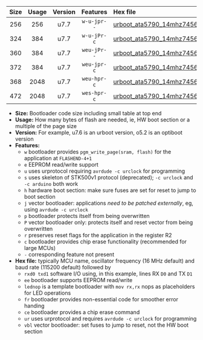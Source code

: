|Size|Usage|Version|Features|Hex file|
|:-:|:-:|:-:|:-:|:--|
|256|256|u7.7|`w-u-jpr--`|[urboot_ata5790_14mhz7456_57600bps_rxb0_txb1_ur_vbl.hex](https://raw.githubusercontent.com/stefanrueger/urboot.hex/main/mcus/ata5790/fcpu_14mhz7456/57600_bps/urboot_ata5790_14mhz7456_57600bps_rxb0_txb1_ur_vbl.hex)|
|324|384|u7.7|`w-u-jPr-c`|[urboot_ata5790_14mhz7456_57600bps_rxb0_txb1_lednop_fr_ce_ur_vbl.hex](https://raw.githubusercontent.com/stefanrueger/urboot.hex/main/mcus/ata5790/fcpu_14mhz7456/57600_bps/urboot_ata5790_14mhz7456_57600bps_rxb0_txb1_lednop_fr_ce_ur_vbl.hex)|
|360|384|u7.7|`weu-jPr--`|[urboot_ata5790_14mhz7456_57600bps_rxb0_txb1_ee_lednop_fr_ur_vbl.hex](https://raw.githubusercontent.com/stefanrueger/urboot.hex/main/mcus/ata5790/fcpu_14mhz7456/57600_bps/urboot_ata5790_14mhz7456_57600bps_rxb0_txb1_ee_lednop_fr_ur_vbl.hex)|
|372|384|u7.7|`weu-jpr-c`|[urboot_ata5790_14mhz7456_57600bps_rxb0_txb1_ee_lednop_fr_ce_ur_vbl.hex](https://raw.githubusercontent.com/stefanrueger/urboot.hex/main/mcus/ata5790/fcpu_14mhz7456/57600_bps/urboot_ata5790_14mhz7456_57600bps_rxb0_txb1_ee_lednop_fr_ce_ur_vbl.hex)|
|368|2048|u7.7|`weu-hpr-c`|[urboot_ata5790_14mhz7456_57600bps_rxb0_txb1_ee_lednop_fr_ce_ur.hex](https://raw.githubusercontent.com/stefanrueger/urboot.hex/main/mcus/ata5790/fcpu_14mhz7456/57600_bps/urboot_ata5790_14mhz7456_57600bps_rxb0_txb1_ee_lednop_fr_ce_ur.hex)|
|472|2048|u7.7|`wes-hpr-c`|[urboot_ata5790_14mhz7456_57600bps_rxb0_txb1_ee_lednop_fr_ce.hex](https://raw.githubusercontent.com/stefanrueger/urboot.hex/main/mcus/ata5790/fcpu_14mhz7456/57600_bps/urboot_ata5790_14mhz7456_57600bps_rxb0_txb1_ee_lednop_fr_ce.hex)|

- **Size:** Bootloader code size including small table at top end
- **Usage:** How many bytes of flash are needed, ie, HW boot section or a multiple of the page size
- **Version:** For example, u7.6 is an urboot version, o5.2 is an optiboot version
- **Features:**
  + `w` bootloader provides `pgm_write_page(sram, flash)` for the application at `FLASHEND-4+1`
  + `e` EEPROM read/write support
  + `u` uses urprotocol requiring `avrdude -c urclock` for programming
  + `s` uses skeleton of STK500v1 protocol (deprecated); `-c urclock` and `-c arduino` both work
  + `h` hardware boot section: make sure fuses are set for reset to jump to boot section
  + `j` vector bootloader: applications *need to be patched externally*, eg, using `avrdude -c urclock`
  + `p` bootloader protects itself from being overwritten
  + `P` vector bootloader only: protects itself and reset vector from being overwritten
  + `r` preserves reset flags for the application in the register R2
  + `c` bootloader provides chip erase functionality (recommended for large MCUs)
  + `-` corresponding feature not present
- **Hex file:** typically MCU name, oscillator frequency (16 MHz default) and baud rate (115200 default) followed by
  + `rxd0 txd1` software I/O using, in this example, lines RX `D0` and TX `D1`
  + `ee` bootloader supports EEPROM read/write
  + `lednop` is a template bootloader with `mov rx,rx` nops as placeholders for LED operations
  + `fr` bootloader provides non-essential code for smoother error handing
  + `ce` bootloader provides a chip erase command
  + `ur` uses urprotocol and requires `avrdude -c urclock` for programming
  + `vbl` vector bootloader: set fuses to jump to reset, not the HW boot section
